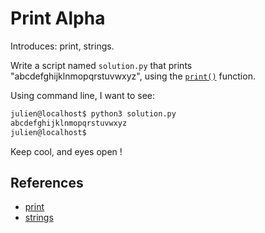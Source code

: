 # Print Alpha

Introduces: print, strings.

Write a script named `solution.py` that prints "abcdefghijklnmopqrstuvwxyz", using the [`print()`](https://docs.python.org/3.4/library/functions.html#print) function.

Using command line, I want to see:

```bash
julien@localhost$ python3 solution.py
abcdefghijklnmopqrstuvwxyz
julien@localhost$
```

Keep cool, and eyes open !


## References
 - [print](https://docs.python.org/3/tutorial/index.html)
 - [strings](https://docs.python.org/3/tutorial/introduction.html#strings)
